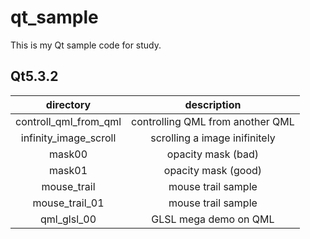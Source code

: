 # qt_sample
This is my Qt sample code for study.

## Qt5.3.2

| directory  | description |
|:-----------:|:------------:|
|controll_qml_from_qml|controlling QML from another QML|
|infinity_image_scroll|scrolling a image inifinitely|
|mask00|opacity mask (bad)|
|mask01|opacity mask (good)|
|mouse_trail|mouse trail sample|
|mouse_trail_01|mouse trail sample|
|qml_glsl_00|GLSL mega demo on QML|
